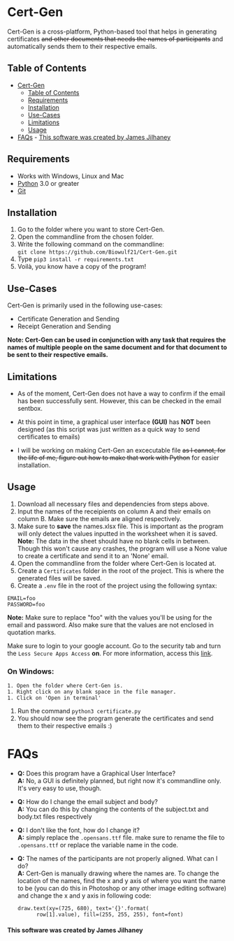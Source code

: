 # Cert-Gen

Cert-Gen is a cross-platform, Python-based tool that helps in generating certificates ~~and other documents that needs the names of participants~~ and automatically sends them to their respective emails.

## Table of Contents

- [Cert-Gen](#cert-gen)
  - [Table of Contents](#table-of-contents)
  - [Requirements](#requirements)
  - [Installation](#installation)
  - [Use-Cases](#use-cases)
  - [Limitations](#limitations)
  - [Usage](#usage)
- [FAQs](#faqs) - [This software was created by James Jilhaney](#this-software-was-created-by-james-jilhaney)

## Requirements

- Works with Windows, Linux and Mac
- [Python](https://www.python.org/downloads/) 3.0 or greater
- [Git](https://git-scm.com/downloads)

## Installation

1. Go to the folder where you want to store Cert-Gen.
1. Open the commandline from the chosen folder.
1. Write the following command on the commandline:<br/> `git clone https://github.com/Biowulf21/Cert-Gen.git`
1. Type `pip3 install -r requirements.txt`
1. Voilà, you know have a copy of the program!

## Use-Cases

Cert-Gen is primarily used in the following use-cases:

- Certificate Generation and Sending
- Receipt Generation and Sending

**Note: Cert-Gen can be used in conjunction with any task that requires the names of multiple people on the same document and for that document to be sent to their respective emails.**

## Limitations

- As of the moment, Cert-Gen does not have a way to confirm if the email has been successfully sent. However, this can be checked in the email sentbox.
- At this point in time, a graphical user interface **(GUI)** has **NOT** been designed (as this script was just written as a quick way to send certificates to emails)

- I will be working on making Cert-Gen an excecutable file ~~as I cannot, for the life of me, figure out how to make that work with Python~~ for easier installation.

## Usage

1. Download all necessary files and dependencies from steps above.
1. Input the names of the receipients on column A and their emails on column B. Make sure the emails are aligned respectively.
1. Make sure to **save** the names.xlsx file. This is important as the program will only detect the values inputted in the worksheet when it is saved.
   **Note:** The data in the sheet should have no blank cells in between. Though this won't cause any crashes, the program will use a None value to create a certificate and send it to an 'None' email.
1. Open the commandline from the folder where Cert-Gen is located at.
1. Create a `Certificates` folder in the root of the project. This is where the generated files will be saved.
1. Create a `.env` file in the root of the project using the following syntax:

```
EMAIL=foo
PASSWORD=foo
```

**Note:** Make sure to replace "foo" with the values you'll be using for the email and password. Also make sure that the values are not enclosed in quotation marks.

Make sure to login to your google account. Go to the security tab and turn the `Less Secure Apps Access` **on**. For more information, access this [link](https://support.google.com/accounts/answer/6010255?hl=en).

### On Windows:

    1. Open the folder where Cert-Gen is.
    1. Right click on any blank space in the file manager.
    1. Click on 'Open in terminal'

1. Run the command `python3 certificate.py`
1. You should now see the program generate the certificates and send them to their respective emails :)

# FAQs

- **Q:** Does this program have a Graphical User Interface? <br/>
  **A:** No, a GUI is definitely planned, but right now it's commandline only. It's very easy to use, though.

- **Q:** How do I change the email subject and body?  
  **A:** You can do this by changing the contents of the subject.txt and body.txt files respectively
- **Q:** I don't like the font, how do I change it?  
  **A:** simply replace the `.opensans.ttf` file. make sure to rename the file to `.opensans.ttf` or replace the variable name in the code.

- **Q:** The names of the participants are not properly aligned. What can I do?  
  **A:** Cert-Gen is manually drawing where the names are. To change the location of the names, find the x and y axis of where you want the name to be (you can do this in Photoshop or any other image editing software) and change the x and y axis in following code:

  ```
  draw.text(xy=(725, 680), text='{}'.format(
        row[1].value), fill=(255, 255, 255), font=font)
  ```

#### This software was created by James Jilhaney
